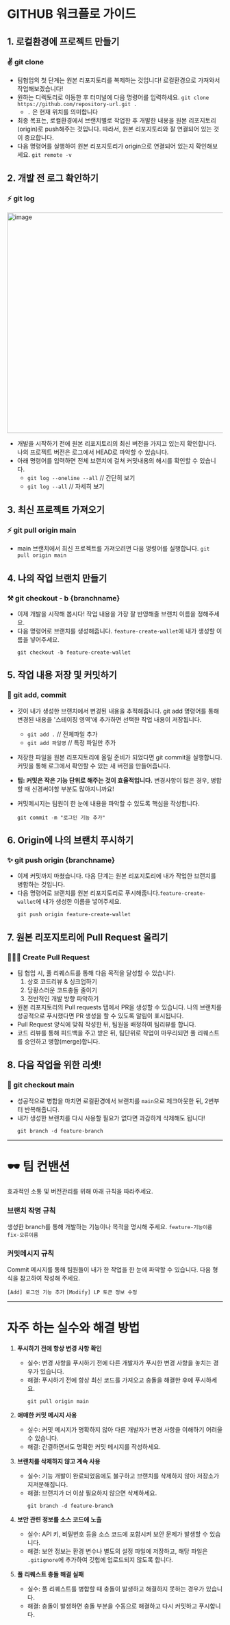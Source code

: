 # GITHUB 워크플로 가이드


## 1. 로컬환경에 프로젝트 만들기
### ✌️ git clone
- 팀협업의 첫 단계는 원본 리포지토리를 복제하는 것입니다! 로컬환경으로 가져와서 작업해보겠습니다!
- 원하는 디렉토리로 이동한 후 터미널에 다음 명령어를 입력하세요.
  `git clone https://github.com/repository-url.git .`
  - `.` 은 현재 위치를 의미합니다
- 최종 목표는, 로컬환경에서 브랜치별로 작업한 후 개발한 내용을 원본 리포지토리(origin)로 push해주는 것입니다. 따라서, 원본 리포지토리와 잘 연결되어 있는 것이 중요합니다. 
- 다음 명령어를 실행하여 원본 리포지토리가 origin으로 연결되어 있는지 확인해보세요.
  `git remote -v` 


## 2. 개발 전 로그 확인하기
### ⚡️ git log
<img width="515" alt="image" src="https://github.com/T3AMARTISAN/collab-practice/assets/122417190/4eaee77a-47e1-4f97-bc57-7c531bde1153">

- 개발을 시작하기 전에 원본 리포지토리의 최신 버전을 가지고 있는지 확인합니다. 나의 프로젝트 버전은 로그에서 HEAD로 파악할 수 있습니다.
- 아래 명령어를 입력하면 전체 브랜치에 걸쳐 커밋내용의 해시를 확인할 수 있습니다. 
  - `git log --oneline --all` // 간단히 보기
  - `git log --all` // 자세히 보기


## 3. 최신 프로젝트 가져오기
### ⚡️ git pull origin main
- main 브랜치에서 최신 프로젝트를 가져오려면 다음 명령어를 실행합니다.
  `git pull origin main`


## 4. 나의 작업 브랜치 만들기
### ⚒️ git checkout - b {branchname}
- 이제 개발을 시작해 봅시다! 작업 내용을 가장 잘 반영해줄 브랜치 이름을 정해주세요.
- 다음 명령어로 브랜치를 생성해줍니다. `feature-create-wallet`에 내가 생성할 이름을 넣어주세요.
  ```
  git checkout -b feature-create-wallet
  ```


## 5. 작업 내용 저장 및 커밋하기
### 🧳 git add, commit
- 깃이 내가 생성한 브랜치에서 변경된 내용을 추적해줍니다. git add 명령어를 통해 변경된 내용을 '스테이징 영역'에 추가하면 선택한 작업 내용이 저장됩니다.
  - `git add .` // 전체파일 추가
  - `git add 파일명` // 특정 파일만 추가

- 저장한 파일을 원본 리포지토리에 올릴 준비가 되었다면 git commit을 실행합니다. 커밋을 통해 로그에서 확인할 수 있는 새 버전을 만들어줍니다.
- **팁: 커밋은 작은 기능 단위로 해주는 것이 효율적입니다.** 변경사항이 많은 경우, 병합할 때 신경써야할 부분도 많아지니까요!
- 커밋메시지는 팀원이 한 눈에 내용을 파악할 수 있도록 핵심을 작성합니다.
  ```
  git commit -m "로그인 기능 추가"
  ```


## 6. Origin에 나의 브랜치 푸시하기
### ✨ git push origin {branchname}
- 이제 커밋까지 마쳤습니다. 다음 단계는 원본 리포지토리에 내가 작업한 브랜치를 병합하는 것입니다. 
- 다음 명령어로 브랜치를 원본 리포지토리로 푸시해줍니다.`feature-create-wallet`에 내가 생성한 이름을 넣어주세요.
  ```
  git push origin feature-create-wallet
  ```


## 7. 원본 리포지토리에 Pull Request 올리기
### 👨🏻‍💻 Create Pull Request
- 팀 협업 시, 풀 리퀘스트를 통해 다음 목적을 달성할 수 있습니다.
  1. 상호 코드리뷰 & 싱크업하기
  1. 당황스러운 코드충돌 줄이기
  1. 전반적인 개발 방향 파악하기
- 원본 리포지토리의 Pull requests 탭에서 PR을 생성할 수 있습니다. 나의 브랜치를 성공적으로 푸시했다면 PR 생성을 할 수 있도록 알림이 표시됩니다.
- Pull Request 양식에 맞춰 작성한 뒤, 팀원을 배정하여 팀리뷰를 합니다.
- 코드 리뷰를 통해 피드백을 주고 받은 뒤, 팀단위로 작업이 마무리되면 풀 리퀘스트를 승인하고 병합(merge)합니다.


## 8. 다음 작업을 위한 리셋!
### 🫧 git checkout main
- 성공적으로 병합을 마치면 로컬환경에서 브랜치를 `main`으로 체크아웃한 뒤, 2번부터 반복해줍니다.
- 내가 생성한 브랜치를 다시 사용할 필요가 없다면 과감하게 삭제해도 됩니다!
     ```
     git branch -d feature-branch
     ```

----

# 🕶️ 팀 컨밴션

효과적인 소통 및 버전관리를 위해 아래 규칙을 따라주세요.

### 브랜치 작명 규칙

생성한 branch를 통해 개발하는 기능이나 목적을 명시해 주세요.
`feature-기능이름`
`fix-오류이름`

### 커밋메시지 규칙

Commit 메시지를 통해 팀원들이 내가 한 작업을 한 눈에 파악할 수 있습니다.
다음 형식을 참고하여 작성해 주세요.

`[Add] 로그인 기능 추가`
`[Modify] LP 토큰 정보 수정`

----

# 자주 하는 실수와 해결 방법

1. **푸시하기 전에 항상 변경 사항 확인**

   - 실수: 변경 사항을 푸시하기 전에 다른 개발자가 푸시한 변경 사항을 놓치는 경우가 있습니다.
   - 해결: 푸시하기 전에 항상 최신 코드를 가져오고 충돌을 해결한 후에 푸시하세요.
     ```
     git pull origin main
     ```

1. **애매한 커밋 메시지 사용**

   - 실수: 커밋 메시지가 명확하지 않아 다른 개발자가 변경 사항을 이해하기 어려울 수 있습니다.
   - 해결: 간결하면서도 명확한 커밋 메시지를 작성하세요.

1. **브랜치를 삭제하지 않고 계속 사용**

   - 실수: 기능 개발이 완료되었음에도 불구하고 브랜치를 삭제하지 않아 저장소가 지저분해집니다.
   - 해결: 브랜치가 더 이상 필요하지 않으면 삭제하세요.
     ```
     git branch -d feature-branch
     ```

1. **보안 관련 정보를 소스 코드에 노출**

   - 실수: API 키, 비밀번호 등을 소스 코드에 포함시켜 보안 문제가 발생할 수 있습니다.
   - 해결: 보안 정보는 환경 변수나 별도의 설정 파일에 저장하고, 해당 파일은 `.gitignore`에 추가하여 깃헙에 업로드되지 않도록 합니다.

1. **풀 리퀘스트 충돌 해결 실패**
   - 실수: 풀 리퀘스트를 병합할 때 충돌이 발생하고 해결하지 못하는 경우가 있습니다.
   - 해결: 충돌이 발생하면 충돌 부분을 수동으로 해결하고 다시 커밋하고 푸시합니다.
